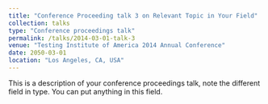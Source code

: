 ```yaml
---
title: "Conference Proceeding talk 3 on Relevant Topic in Your Field"
collection: talks
type: "Conference proceedings talk"
permalink: /talks/2014-03-01-talk-3
venue: "Testing Institute of America 2014 Annual Conference"
date: 2050-03-01
location: "Los Angeles, CA, USA"
---
```


This is a description of your conference proceedings talk, note the different field in type. You can put anything in this field.
